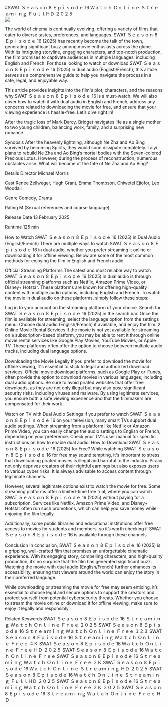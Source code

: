 #SWAT Ｓｅａｓｏｎ 8 Ｅｐｉｓｏｄｅ 16 Ｗａｔｃｈ Ｏｎｌｉｎｅ Ｓｔｒｅａｍｉｎｇ ＦｕｌｌＨＤ ２０２５  
[![](https://i.imgur.com/qSNzIqt.png)](https://movie.rssnews.media/DWEqCuHdR.php)  
  
The world of cinema is continually evolving, offering a variety of films that cater to diverse tastes, preferences, and languages. SWAT Ｓｅａｓｏｎ 8 Ｅｐｉｓｏｄｅ 16 (2025) has recently become the talk of the town, generating significant buzz among movie enthusiasts across the globe. With its intriguing storyline, engaging characters, and top-notch production, the film promises to captivate audiences in multiple languages, including English and French. For those looking to watch or download SWAT Ｓｅａｓｏｎ 8 Ｅｐｉｓｏｄｅ 16 (2025) in dual audio (English/French), this article serves as a comprehensive guide to help you navigate the process in a safe, legal, and enjoyable way.

This article provides insights into the film's plot, characters, and the reasons why SWAT Ｓｅａｓｏｎ 8 Ｅｐｉｓｏｄｅ 16 is a must-watch. We will also cover how to watch it with dual audio in English and French, address any concerns related to downloading the movie for free, and ensure that your viewing experience is hassle-free. Let’s dive right in!

After the tragic loss of Mark Darcy, Bridget navigates life as a single mother to two young children, balancing work, family, and a surprising new romance.

Synopsis
After the heavenly lightning, although Ne Zha and Ao Bing survived by becoming Spirits, they would soon dissipate completely. Taiyi plans to rebuild Ne Zha and Ao Bing’s mortal bodies with the Seven-colored Precious Lotus. However, during the process of reconstruction, numerous obstacles arise. What will become of the fate of Ne Zha and Ao Bing?

Details
Director Michael Morris

Cast Renée Zellweger, Hugh Grant, Emma Thompson, Chiwetel Ejiofor, Leo Woodall

Genre Comedy, Drama

Rating M (Sexual references and coarse language)

Release Date 13 February 2025

Runtime 125 min

How to Watch SWAT Ｓｅａｓｏｎ 8 Ｅｐｉｓｏｄｅ 16 (2025) in Dual Audio (English/French)
There are multiple ways to watch SWAT Ｓｅａｓｏｎ 8 Ｅｐｉｓｏｄｅ 16 in dual audio, whether you prefer streaming it online or downloading it for offline viewing. Below are some of the most common methods for enjoying the film in English and French audio.

Official Streaming Platforms The safest and most reliable way to watch SWAT Ｓｅａｓｏｎ 8 Ｅｐｉｓｏｄｅ 16 (2025) in dual audio is through official streaming platforms such as Netflix, Amazon Prime Video, or Disney+ Hotstar. These platforms are known for offering high-quality content with multiple audio options, including English and French.
To watch the movie in dual audio on these platforms, simply follow these steps:

Log in to your account on the streaming platform of your choice. Search for SWAT Ｓｅａｓｏｎ 8 Ｅｐｉｓｏｄｅ 16 (2025) in the search bar. Once the film is available for streaming, select the language option from the settings menu. Choose dual audio (English/French) if available, and enjoy the film. 2. Online Movie Rental Services If the movie is not yet available for streaming on a subscription-based platform, you may be able to rent it through online movie rental services like Google Play Movies, YouTube Movies, or Apple TV. These platforms often offer the option to choose between multiple audio tracks, including dual language options.

Downloading the Movie Legally If you prefer to download the movie for offline viewing, it's essential to stick to legal and authorized download services. Official movie download platforms, such as Google Play or iTunes, often provide the option to download movies in various languages, including dual audio options.
Be sure to avoid pirated websites that offer free downloads, as they are not only illegal but may also pose significant security risks, including viruses and malware. By using legitimate services, you ensure both a safe viewing experience and that the filmmakers are compensated for their work.

Watch on TV with Dual Audio Settings If you prefer to watch SWAT Ｓｅａｓｏｎ 8 Ｅｐｉｓｏｄｅ 16 on your television, many smart TVs support dual audio settings. When streaming from a platform like Netflix or Amazon Prime Video, you can easily change the audio settings to English or French, depending on your preference. Check your TV's user manual for specific instructions on how to enable dual audio.
How to Download SWAT Ｓｅａｓｏｎ 8 Ｅｐｉｓｏｄｅ 16 (2025) for Free?
While watching SWAT Ｓｅａｓｏｎ 8 Ｅｐｉｓｏｄｅ 16 for free may sound tempting, it's important to stress that downloading pirated movies is illegal and harmful to the industry. Piracy not only deprives creators of their rightful earnings but also exposes users to various cyber risks. It is always advisable to access content through legitimate channels.

However, several legitimate options exist to watch the movie for free. Some streaming platforms offer a limited-time free trial, where you can watch SWAT Ｓｅａｓｏｎ 8 Ｅｐｉｓｏｄｅ 16 (2025) without paying for a subscription. Services like Netflix, Amazon Prime Video, and Disney+ Hotstar often run such promotions, which can help you save money while enjoying the film legally.

Additionally, some public libraries and educational institutions offer free access to movies for students and members, so it’s worth checking if SWAT Ｓｅａｓｏｎ 8 Ｅｐｉｓｏｄｅ 16 is available through these channels.

Conclusion
In conclusion, SWAT Ｓｅａｓｏｎ 8 Ｅｐｉｓｏｄｅ 16 (2025) is a gripping, well-crafted film that promises an unforgettable cinematic experience. With its engaging story, compelling characters, and high-quality production, it’s no surprise that the film has generated significant buzz. Watching the movie with dual audio (English/French) further enhances its accessibility, ensuring that viewers around the world can enjoy the story in their preferred language.

While downloading or streaming the movie for free may seem enticing, it’s essential to choose legal and secure options to support the creators and protect yourself from potential cybersecurity threats. Whether you choose to stream the movie online or download it for offline viewing, make sure to enjoy it legally and responsibly.

Related Keywords
SWAT Ｓｅａｓｏｎ 8 Ｅｐｉｓｏｄｅ 16 Ｓｔｒｅａｍｉｎｇ Ｗａｔｃｈ Ｏｎｌｉｎｅ Ｆｒｅｅ ２０２５
SWAT Ｓｅａｓｏｎ 8 Ｅｐｉｓｏｄｅ 16 Ｓｔｒｅａｍｉｎｇ Ｗａｔｃｈ Ｏｎｌｉｎｅ Ｆｒｅｅ １２３
SWAT Ｓｅａｓｏｎ 8 Ｅｐｉｓｏｄｅ 16 Ｓｔｒｅａｍｉｎｇ Ｗａｔｃｈ Ｏｎｌｉｎｅ Ｆｒｅｅ ４Ｋ
SWAT Ｓｅａｓｏｎ 8 Ｅｐｉｓｏｄｅ 16 Ｗａｔｃｈ Ｏｎｌｉｎｅ Ｆｒｅｅ ＨＤ ２０２５
SWAT Ｓｅａｓｏｎ 8 Ｅｐｉｓｏｄｅ 16 Ｗａｔｃｈ Ｏｎｌｉｎｅ Ｆｒｅｅ
SWAT Ｓｅａｓｏｎ 8 Ｅｐｉｓｏｄｅ 16 Ｓｔｒｅａｍｉｎｇ Ｗａｔｃｈ Ｏｎｌｉｎｅ Ｆｒｅｅ ２Ｋ
SWAT Ｓｅａｓｏｎ 8 Ｅｐｉｓｏｄｅ 16 Ｗａｔｃｈ Ｏｎｌｉｎｅ Ｓｔｒｅａｍｉｎｇ ＨＤ ２０２５
SWAT Ｓｅａｓｏｎ 8 Ｅｐｉｓｏｄｅ 16 Ｗａｔｃｈ Ｏｎｌｉｎｅ Ｓｔｒｅａｍｉｎｇ ＦｕｌｌＨＤ ２０２５
SWAT Ｓｅａｓｏｎ 8 Ｅｐｉｓｏｄｅ 16 Ｓｔｒｅａｍｉｎｇ Ｗａｔｃｈ Ｏｎｌｉｎｅ Ｆｒｅｅ ２Ｋ ２０２５
SWAT Ｓｅａｓｏｎ 8 Ｅｐｉｓｏｄｅ 16 Ｓｔｒｅａｍｉｎｇ Ｗａｔｃｈ Ｏｎｌｉｎｅ Ｆｒｅｅ ＨＤ

